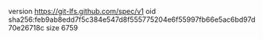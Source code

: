 version https://git-lfs.github.com/spec/v1
oid sha256:feb9ab8edd7f5c384e547d8f555775204e6f55997fb66e5ac6bd97d70e26718c
size 6759

